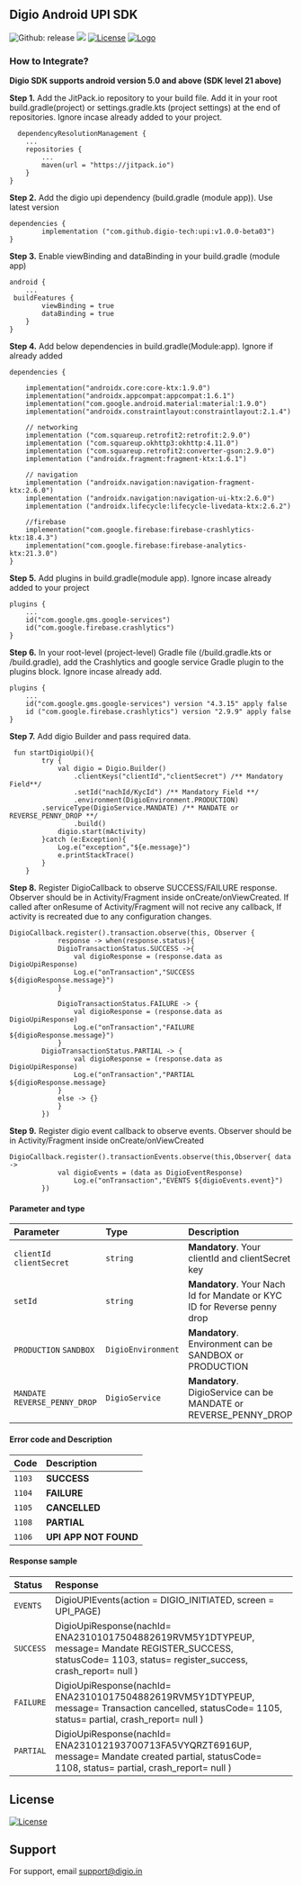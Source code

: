 ## Digio Android UPI SDK

![Github: release](https://img.shields.io/github/v/release/digio-tech/upi)
[![](https://jitpack.io/v/digio-tech/upi.svg)](https://jitpack.io/#digio-tech/upi)
[![License](https://img.shields.io/badge/License-Apache2.0-green.svg)](https://github.com/digio-tech/upi/blob/main/LICENSE)
[![Logo](https://img.shields.io/badge/Powered%20by-Digio-2979BF.svg)](https://www.digio.in)



### **How to Integrate?**
**Digio SDK supports android version 5.0 and above (SDK level 21 above)**

**Step 1.**
Add the JitPack.io repository to your build file. Add it in your root build.gradle(project) or settings.gradle.kts (project settings) at the end of repositories. Ignore incase already added to your project.

```
  dependencyResolutionManagement {
    ...
    repositories {
        ...
        maven(url = "https://jitpack.io")
    }
}
```


**Step 2.**
Add the digio upi dependency (build.gradle (module app)). Use latest version

	dependencies {
	        implementation ("com.github.digio-tech:upi:v1.0.0-beta03")
	}

**Step 3.**
Enable viewBinding and dataBinding in your build.gradle (module app)
```
android {
    ...
 buildFeatures {
        viewBinding = true
        dataBinding = true
    }
}    

```

**Step 4.**
Add below dependencies in build.gradle(Module:app). Ignore if already added


```
dependencies {
 
    implementation("androidx.core:core-ktx:1.9.0")
    implementation("androidx.appcompat:appcompat:1.6.1")
    implementation("com.google.android.material:material:1.9.0")
    implementation("androidx.constraintlayout:constraintlayout:2.1.4")
    
    // networking
    implementation ("com.squareup.retrofit2:retrofit:2.9.0")
    implementation ("com.squareup.okhttp3:okhttp:4.11.0")
    implementation ("com.squareup.retrofit2:converter-gson:2.9.0")
    implementation ("androidx.fragment:fragment-ktx:1.6.1")
    
    // navigation
    implementation ("androidx.navigation:navigation-fragment-ktx:2.6.0")
    implementation ("androidx.navigation:navigation-ui-ktx:2.6.0")
    implementation ("androidx.lifecycle:lifecycle-livedata-ktx:2.6.2")

    //firebase
    implementation("com.google.firebase:firebase-crashlytics-ktx:18.4.3")
    implementation("com.google.firebase:firebase-analytics-ktx:21.3.0")
}
```

**Step 5.**
Add plugins in build.gradle(module app). Ignore incase already added to your project

```
plugins {
    ...
    id("com.google.gms.google-services")
    id("com.google.firebase.crashlytics")
}
```

**Step 6.**
In your root-level (project-level) Gradle file (<project>/build.gradle.kts or <project>/build.gradle), add the Crashlytics and google service Gradle plugin to the plugins block. Ignore incase already add.

```
plugins {
    ...
    id("com.google.gms.google-services") version "4.3.15" apply false
    id ("com.google.firebase.crashlytics") version "2.9.9" apply false
}
```

**Step 7.**
Add digio Builder and pass required data.
```
 fun startDigioUpi(){
        try {
            val digio = Digio.Builder()
                .clientKeys("clientId","clientSecret") /** Mandatory Field**/
                .setId("nachId/KycId") /** Mandatory Field **/
                .environment(DigioEnvironment.PRODUCTION)
		.serviceType(DigioService.MANDATE) /** MANDATE or REVERSE_PENNY_DROP **/
                .build()
            digio.start(mActivity) 
        }catch (e:Exception){
            Log.e("exception","${e.message}")
            e.printStackTrace()
        }
    }
```
**Step 8.**
Register DigioCallback to observe SUCCESS/FAILURE response. Observer should be in Activity/Fragment inside onCreate/onViewCreated.
If called after onResume of Activity/Fragment will not recive any callback, If activity is recreated due to any configuration changes. 
```
DigioCallback.register().transaction.observe(this, Observer {
            response -> when(response.status){
            DigioTransactionStatus.SUCCESS ->{
                val digioResponse = (response.data as DigioUpiResponse)
                Log.e("onTransaction","SUCCESS ${digioResponse.message}")
            }

            DigioTransactionStatus.FAILURE -> {
                val digioResponse = (response.data as DigioUpiResponse)
                Log.e("onTransaction","FAILURE ${digioResponse.message}")
            }
	    DigioTransactionStatus.PARTIAL -> {
                val digioResponse = (response.data as DigioUpiResponse)
                Log.e("onTransaction","PARTIAL ${digioResponse.message}
            }
            else -> {}
            }
        })
```

**Step 9.**
Register digio event callback to observe events. Observer should be in Activity/Fragment inside onCreate/onViewCreated
```
DigioCallback.register().transactionEvents.observe(this,Observer{ data ->
            val digioEvents = (data as DigioEventResponse)
                Log.e("onTransaction","EVENTS ${digioEvents.event}")
        })
```

#### Parameter and type


| Parameter | Type     | Description                |
| :-------- | :------- | :------------------------- |
| `clientId` `clientSecret` | `string` | **Mandatory**. Your clientId and clientSecret key  |
| `setId` | `string` | **Mandatory**. Your Nach Id for Mandate or KYC ID for Reverse penny drop |
| `PRODUCTION` `SANDBOX` | `DigioEnvironment` | **Mandatory**. Environment can be SANDBOX or PRODUCTION |
| `MANDATE` `REVERSE_PENNY_DROP` | `DigioService` | **Mandatory**. DigioService can be MANDATE or REVERSE_PENNY_DROP |


#### Error code and Description

| Code      | Description                |
| :-------- | :------------------------- |
| `1103`| **SUCCESS**  |
| `1104`| **FAILURE**  |
| `1105`| **CANCELLED**  |
| `1108`| **PARTIAL**  |
| `1106`| **UPI APP NOT FOUND**  |

#### Response sample 

| Status    | Response                |
| :-------- | :------------------------- |
| `EVENTS`| DigioUPIEvents(action = DIGIO_INITIATED, screen = UPI_PAGE)  |
| `SUCCESS`| DigioUpiResponse(nachId= ENA23101017504882619RVM5Y1DTYPEUP, message= Mandate REGISTER_SUCCESS, statusCode= 1103, status= register_success, crash_report= null )  |
| `FAILURE`| DigioUpiResponse(nachId= ENA23101017504882619RVM5Y1DTYPEUP, message= Transaction cancelled, statusCode= 1105, status= partial, crash_report= null )  |
| `PARTIAL`| DigioUpiResponse(nachId= ENA231012193700713FA5VYQRZT6916UP, message= Mandate created partial, statusCode= 1108, status= partial, crash_report= null )  |




## License
[![License](https://img.shields.io/badge/License-Apache2.0-green.svg)](https://github.com/digio-tech/upi/blob/main/LICENSE)


## Support

For support, email support@digio.in




